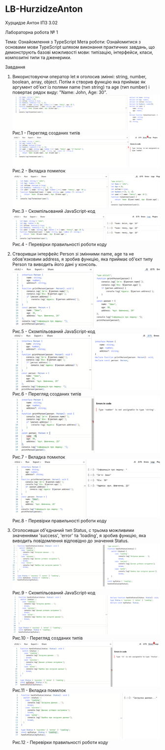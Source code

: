 # LB-HurzidzeAnton
Хурцидзе Антон IПЗ 3.02

Лабораторна робота № 1

Тема: Ознайомлення з TypeScript
Мета роботи: Ознайомитися з основами мови TypeScript шляхом виконання практичних завдань, що демонструють базові можливості мови: типізацію, інтерфейси, класи, композитні типи та дженерики.

Завдання
1. Використовуючи оператор let я оголосив змiннi: string, number, boolean, array, object. Потiм я створив функцiю яка приймає як аргумент об'єкт із полями name (тип string) та age (тип number) і повертає рядок виду: "Name: John, Age: 30".
![1.1](https://github.com/GAMECHl/LB-HurzidzeAnton/blob/main/1.1.png)
Рис.1 - Перегляд созданих типiв
![1.2](https://github.com/GAMECHl/LB-HurzidzeAnton/blob/main/1.2.png)
Рис.2 - Вкладка помилок
![1.3](https://github.com/GAMECHl/LB-HurzidzeAnton/blob/main/1.3.png)
Рис.3 - Скомпiльований JavaScript-код
![1.4](https://github.com/GAMECHl/LB-HurzidzeAnton/blob/main/1.4.png)
Рис.4 - Перевiрки правильностi роботи коду

2. Створивши iнтерфейс Person зi змiнними name, age та не обов'язковим address, я зробив функцiю, яка приймає об'єкт типу Person та виводить його дані у консоль.
![2.1](https://github.com/GAMECHl/LB-HurzidzeAnton/blob/main/2.1.png)
Рис.5 - Скомпiльований JavaScript-код
![2.2](https://github.com/GAMECHl/LB-HurzidzeAnton/blob/main/2.2.png)
Рис.6 - Перегляд созданих типiв
![2.3](https://github.com/GAMECHl/LB-HurzidzeAnton/blob/main/2.3.png)
Рис.7 - Вкладка помилок
![2.4](https://github.com/GAMECHl/LB-HurzidzeAnton/blob/main/2.4.png)
Рис.8 - Перевiрки правильностi роботи коду

3. Оголосивши об'єднаний тип Status, с трьома можливими значеннями 'success', 'error' та 'loading', я зробив функцiю, яка виводить повiдомлення вiдповiдно до значення Status.
![3.1](https://github.com/GAMECHl/LB-HurzidzeAnton/blob/main/3.1.png)
Рис.9 - Скомпiльований JavaScript-код
![3.2](https://github.com/GAMECHl/LB-HurzidzeAnton/blob/main/3.2.png)
Рис.10 - Перегляд созданих типiв
![3.3](https://github.com/GAMECHl/LB-HurzidzeAnton/blob/main/3.3.png)
Рис.11 - Вкладка помилок
![3.4](https://github.com/GAMECHl/LB-HurzidzeAnton/blob/main/3.4.png)
Рис.12 - Перевiрки правильностi роботи коду
